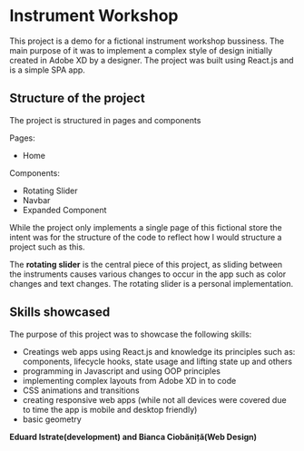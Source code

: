 # Instrument Workshop

This project is a demo for a fictional instrument workshop bussiness. The main purpose of it was to implement a complex style of design 
initially created in Adobe XD by a designer. The project was built using React.js and is a simple SPA app. 

## Structure of the project

The project is structured in pages and components

Pages:
* Home

Components: 

* Rotating Slider
* Navbar
* Expanded Component

While the project only implements a single page of this fictional store the intent was for the structure of the code to reflect how I would 
structure a project such as this.

The **rotating slider** is the central piece of this project, as sliding between the instruments causes various changes to occur in the app such as
color changes and text changes. The rotating slider is a personal implementation.

## Skills showcased

The purpose of this project was to showcase the following skills:

* Creatings web apps using React.js and knowledge its principles such as: components, lifecycle hooks, state usage and lifting state up and others 
* programming in Javascript and using OOP principles
* implementing complex layouts from Adobe XD in to code 
* CSS animations and transitions 
* creating responsive web apps (while not all devices were covered due to time the app is mobile and desktop friendly)
* basic geometry

**Eduard Istrate(development) and Bianca Ciobăniță(Web Design)** 
